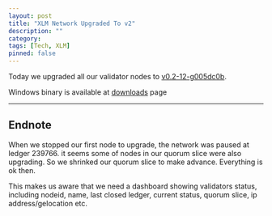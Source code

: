 ```yaml
---
layout: post
title: "XLM Network Upgraded To v2"
description: ""
category: 
tags: [Tech, XLM]
pinned: false
---
```


Today we upgraded all our validator nodes to [v0.2-12-g005dc0b](https://github.com/stellar/stellar-core/commit/005dc0).

Windows binary is available at [downloads](/downloads) page

---

## Endnote
When we stopped our first node to upgrade, the network was paused at ledger 239766. it seems some of nodes in our quorum slice were also upgrading. So we shrinked our quorum slice to make advance. Everything is ok then.

This makes us aware that we need a dashboard showing validators status, including nodeid, name, last closed ledger, current status, quorum slice, ip address/gelocation etc.